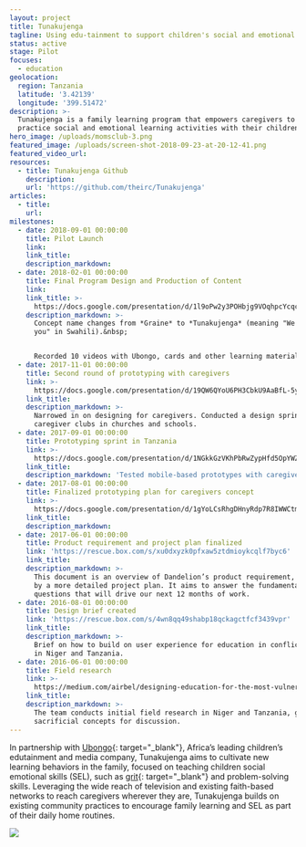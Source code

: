 ```yaml
---
layout: project
title: Tunakujenga
tagline: Using edu-tainment to support children's social and emotional learning at home
status: active
stage: Pilot
focuses:
  - education
geolocation:
  region: Tanzania
  latitude: '3.42139'
  longitude: '399.51472'
description: >-
  Tunakujenga is a family learning program that empowers caregivers to learn and
  practice social and emotional learning activities with their children at home.
hero_image: /uploads/momsclub-3.png
featured_image: /uploads/screen-shot-2018-09-23-at-20-12-41.png
featured_video_url:
resources:
  - title: Tunakujenga Github
    description:
    url: 'https://github.com/theirc/Tunakujenga'
articles:
  - title:
    url:
milestones:
  - date: 2018-09-01 00:00:00
    title: Pilot Launch
    link:
    link_title:
    description_markdown:
  - date: 2018-02-01 00:00:00
    title: Final Program Design and Production of Content
    link:
    link_title: >-
      https://docs.google.com/presentation/d/1l9oPw2y3POHbjg9VOqhpcYcqcXDfDk47lW_2ejTFojo/edit?usp=sharing
    description_markdown: >-
      Concept name changes from *Graine* to *Tunakujenga* (meaning "We build
      you" in Swahili).&nbsp;


      Recorded 10 videos with Ubongo, cards and other learning materials.
  - date: 2017-11-01 00:00:00
    title: Second round of prototyping with caregivers
    link: >-
      https://docs.google.com/presentation/d/19QW6QYoU6PH3CbkU9AaBfL-5yCvR6vVm3olrfCW3iRk/edit?usp=sharing
    link_title:
    description_markdown: >-
      Narrowed in on designing for caregivers. Conducted a design sprint on
      caregiver clubs in churches and schools.
  - date: 2017-09-01 00:00:00
    title: Prototyping sprint in Tanzania
    link: >-
      https://docs.google.com/presentation/d/1NGkkGzVKhPbRwZypHfd5OpYWZNLqu0YrEqLBUA1Fem0/edit?usp=sharing
    link_title:
    description_markdown: 'Tested mobile-based prototypes with caregivers, youth and teachers.'
  - date: 2017-08-01 00:00:00
    title: Finalized prototyping plan for caregivers concept
    link: >-
      https://docs.google.com/presentation/d/1gYoLCsRhgDHnyRdp7R8IWWCtmPmuS2XmZpMfuvunfuE/edit?usp=sharing
    link_title:
    description_markdown:
  - date: 2017-06-01 00:00:00
    title: Product requirement and project plan finalized
    link: 'https://rescue.box.com/s/xu0dxyzk0pfxaw5ztdmioykcqlf7byc6'
    link_title:
    description_markdown: >-
      This document is an overview of Dandelion’s product requirement, followed
      by a more detailed project plan. It aims to answer the fundamental
      questions that will drive our next 12 months of work.
  - date: 2016-08-01 00:00:00
    title: Design brief created
    link: 'https://rescue.box.com/s/4wn8qq49shabp18qckagctfcf3439vpr'
    link_title:
    description_markdown: >-
      Brief on how to build on user experience for education in conflict areas
      in Niger and Tanzania.
  - date: 2016-06-01 00:00:00
    title: Field research
    link: >-
      https://medium.com/airbel/designing-education-for-the-most-vulnerable-people-8d2eb753edcd
    link_title:
    description_markdown: >-
      The team conducts initial field research in Niger and Tanzania, generating
      sacrificial concepts for discussion.
---
```


In partnership with [Ubongo](https://www.ubongo.org/){: target="_blank"}, Africa’s leading children’s edutainment and media company, Tunakujenga aims to cultivate new learning behaviors in the family, focused on teaching children social emotional skills (SEL), such as [grit](https://www.characterlab.org/grit){: target="_blank"} and problem-solving skills. Leveraging the wide reach of television and existing faith-based networks to reach caregivers wherever they are, Tunakujenga builds on existing community practices to encourage family learning and SEL as part of their daily home routines.

![](/uploads/momsclub-4.png)
